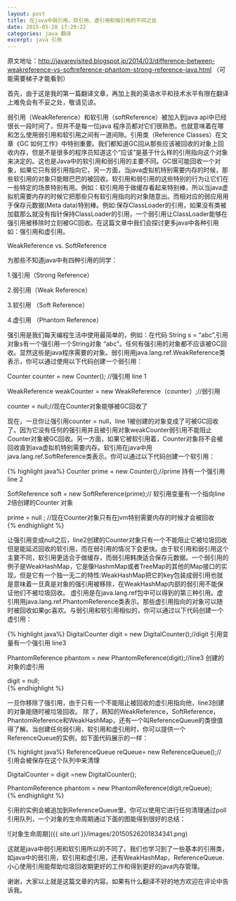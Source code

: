 ```yaml
---
layout: post
title: 在java中弱引用，软引用，虚引用和强引用的不同之处
date: 2015-05-28 17:29:22
categories: java 翻译
excerpt: java 引用
---
```


原文地址：http://javarevisited.blogspot.jp/2014/03/difference-between-weakreference-vs-softreference-phantom-strong-reference-java.html （可能需要梯子才能看到）

首先，由于这是我的第一篇翻译文章，再加上我的英语水平和技术水平有限在翻译上难免会有不妥之处，敬请见谅。


弱引用（WeakReference）和软引用（softReference）被加入到java api中已经很长一段时间了，但并不是每一位java 程序员都对它们很熟悉。也就意味着在哪和怎么使用弱引用和软引用之间有一道间隙。引用类（Reference Classes）在文章《GC 如何工作》中特别重要。我们都知道GC回从那些应该被回收的对象上回收内存，但是不是很多的程序员知道这个“应该”是基于什么样的引用指向这个对象来决定的。这也是Java中的软引用和弱引用的主要不同。GC很可能回收一个对象，如果它只有弱引用指向它，另一方面，当java虚拟机特别需要内存的时候，那些软引用的对象只能眼巴巴的被回收。软引用和弱引用的这些特别的行为让它们在一些特定的场景特别有用。例如：软引用用于做缓存看起来特别棒，所以当java虚拟机需要内存的时候它把那些只有软引用指向的对象随意出。而相对应的弱应用用于保存元数据(Meta data)特别棒。例如:保存ClassLoader的引用，如果没有类被加载那么就没有指针保持ClassLoader的引用，一个弱引用让ClassLoader能够在强引用被移除时立刻被GC回收。在这篇文章中我们会探讨更多java中各种引用如：强引用和虚引用。

WeakReference vs. SoftReference

为那些不知道java中有四种引用的同学：

1.强引用（Strong Reference）

2.弱引用（Weak Reference）

3.软引用 （Soft Reference）

4.虚引用 （Phantom Reference）


强引用是我们每天编程生活中使用最简单的，例如：在代码 String s = “abc”,引用对象s有一个强引用一个String对象 “abc”。任何有强引用的对象都不应该被GC回收。显然这些是java程序需要的对象。弱引用用java.lang.ref.WeakReference类表示，你可以通过使用以下代码创建一个弱引用：


Counter counter = new Counter(); //强引用 line 1  

WeakReference<Counter> weakCounter = new WeakReference<Counter>（counter）;//弱引用  

counter = null;//现在Counter对象能够被GC回收了  

 现在，一旦你让强引用counter = null，line 1被创建的对象变成了可被GC回收了。因为它没有任何的强引用并且被引用对象weakCounter弱引用不能阻止Counter对象被GC回收。另一方面，如果它被软引用着，Counter对象将不会被回收直到ava虚拟机特别需要内存。软引用在java中用java.lang.ref.SoftReference类表示。你可以通过以下代码创建一个软引用：

 {% highlight java%}
Counter prime = new Counter();//prime 持有一个强引用 line 2  

SoftReference<Counter> soft = new SoftReference<Counter>(prime);// 软引用变量有一个指向line 2倍创建的Counter 对象  

prime = null ; //现在Counter对象只有在jvm特别需要内存的时候才会被回收  
{% endhighlight %}

让强引用变成null之后，line2创建的Counter对象只有一个不能阻止它被垃圾回收但是能延迟回收的软引用，而在弱引用的情况下会更快。由于软引用和弱引用这个主要不同，软引用更适合于做缓存，而弱引用韩庚适合保存元数据。一个弱引用的例子是WeakHashMap，它是像HashmMap或者TreeMap的其他的Map接口的实现，但是它有一个独一无二的特性:WeakHashMap把它的key包装成弱引用也就是意味着一旦真是对象的强引用被移除，在WeakHashMap内部的弱引用不能保证他们不被垃圾回收。
虚引用是在java.lang.ref包中可以得到的第三种引用。虚引用用java.lang.ref.PhantomReference类表示。那些虚引用指向的对象可以随时被回收如果gc喜欢。与弱引用和软引用相似的，你可以通过以下代码创建一个虚引用：

{% highlight java%}
DigitalCounter digit = new DigitalCounter();//digit 引用变量有一个强引用 line3

PhantomReference<DigitalCounter> phantom = new PhantomReference<DigitalCounter>(digit);//line3 创建的对象的虚引用  

digit = null;  
{% endhighlight %}

一旦你移除了强引用，由于只有一个不能阻止被回收的虚引用指向他，line3创建的对象能随时被垃圾回收。
除了，熟知的WeakReference，SoftReference，PhantomReference和WeakHashMap，还有一个叫ReferenceQueue的类很值得了解。当创建任何弱引用，软引用和虚引用时，你可以提供一个ReferenceQueue的实例，如下面代码展示的一样：

{% highlight java%}
ReferenceQueue reQueue= new ReferenceQueue();// 引用会被保存在这个队列中来清理  

DigitalCounter = digit =new DigitalCounter();  

PhantomReference<DigitalCounter> phantom = new PhantomReference<DigitalCounter>(digit,reQueue);  
{% endhighlight %}

引用的实例会被追加到ReferenceQueue里，你可以使用它进行任何清理通过poll 引用队列，一个对象的生命周期通过下面的图能得到很好的总结：

  ![对象生命周期]({{ site.url }}/images/20150526201834341.png)

这就是java中弱引用和软引用所以的不同了。我们也学习到了一些基本的引用类，如java中的弱引用，软引用和虚引用，还有WeakHashMap，ReferenceQueue.小心使用引用能帮助垃圾回收期更好的工作和得到更好的java内存管理。

谢谢，大家以上就是这篇文章的内容。如果有什么翻译不好的地方欢迎在评论中告诉我。
